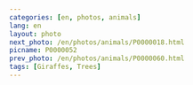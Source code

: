 ```yaml
---
categories: [en, photos, animals]
lang: en
layout: photo
next_photo: /en/photos/animals/P0000018.html
picname: P0000052
prev_photo: /en/photos/animals/P0000060.html
tags: [Giraffes, Trees]
---
```

